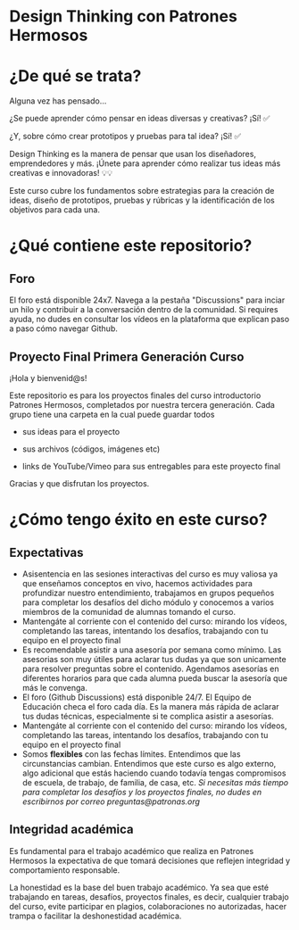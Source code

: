 # Design Thinking con Patrones Hermosos

# ¿De qué se trata?

Alguna vez has pensado… 

¿Se puede aprender cómo pensar en ideas diversas y creativas? ¡Sí! ✅

¿Y, sobre cómo crear prototipos y pruebas para tal idea? ¡Sí! ✅

Design Thinking es la manera de pensar que usan los diseñadores, emprendedores y más. ¡Únete para aprender cómo realizar tus ideas más creativas e innovadoras! 💡💡

Este curso cubre los fundamentos sobre estrategias para la creación de ideas, diseño de prototipos, pruebas y rúbricas y la identificación de los objetivos para cada una.

# ¿Qué contiene este repositorio?
## Foro

El foro está disponible 24x7. Navega a la pestaña "Discussions" para inciar un hilo y contribuir a la conversación dentro de la comunidad. Si requires ayuda, no dudes en consultar los vídeos en la plataforma que explican paso a paso cómo navegar Github.

## Proyecto Final Primera Generación Curso 

¡Hola y bienvenid@s!

Este repositorio es para los proyectos finales del curso introductorio Patrones Hermosos, completados por nuestra tercera generación. Cada grupo tiene una carpeta en la cual puede guardar todos

- sus ideas para el proyecto

- sus archivos (códigos, imágenes etc)

- links de YouTube/Vimeo para sus entregables para este proyecto final

Gracias y que disfrutan los proyectos.

# ¿Cómo tengo éxito en este curso?
## Expectativas

* Asisentencia en las sesiones interactivas del curso es muy valiosa ya que enseñamos conceptos en vivo, hacemos actividades para profundizar nuestro entendimiento, trabajamos en grupos pequeños para completar los desafíos del dicho módulo y conocemos a varios miembros de la comunidad de alumnas tomando el curso.
* Mantengáte al corriente con el contenido del curso: mirando los vídeos, completando las tareas, intentando los desafíos, trabajando con tu equipo en el proyecto final
* Es recomendable asistir a una asesoría por semana como mínimo. Las asesorias son muy útiles para aclarar tus dudas ya que son unicamente para resolver preguntas sobre el contenido. Agendamos asesorías en diferentes horarios para que cada alumna pueda buscar la asesoría que más le convenga. 
* El foro (Github Discussions) está disponible 24/7. El Equipo de Educación checa el foro cada día. Es la manera más rápida de aclarar tus dudas técnicas, especialmente si te complica asistir a asesorías.
* Mantengáte al corriente con el contenido del curso: mirando los vídeos, completando las tareas, intentando los desafíos, trabajando con tu equipo en el proyecto final 
* Somos **flexibles** con las fechas límites. Entendimos que las circunstancias cambian. Entendimos que este curso es algo externo, algo adicional que estás haciendo cuando todavía tengas compromisos de escuela, de trabajo, de familia, de casa, etc. _Si necesitas más tiempo para completar los desafíos y los proyectos finales, no dudes en escribirnos por correo preguntas@patronas.org_

## Integridad académica

Es fundamental para el trabajo académico que realiza en Patrones Hermosos la expectativa de que tomará decisiones que reflejen integridad y comportamiento responsable.

La honestidad es la base del buen trabajo académico. Ya sea que esté trabajando en tareas, desafíos, proyectos finales, es decir, cualquier trabajo del curso, evite participar en plagios, colaboraciones no autorizadas, hacer trampa o facilitar la deshonestidad académica.
